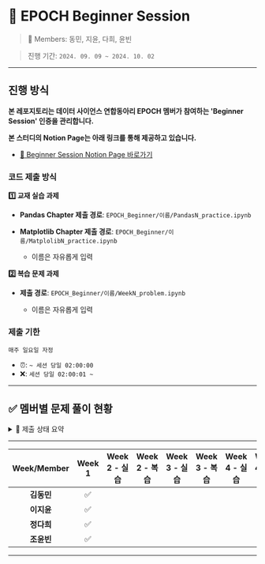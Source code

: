 # 🌱 EPOCH Beginner Session

> 👥 Members: 동민, 지윤, 다희, 윤빈

> 진행 기간: `2024. 09. 09 ~ 2024. 10. 02`

---

## 진행 방식

**본 레포지토리는 데이터 사이언스 연합동아리 EPOCH 멤버가 참여하는 'Beginner Session' 인증을 관리합니다.**

**본 스터디의 Notion Page는 아래 링크를 통해 제공하고 있습니다.**

- [🔗 Beginner Session Notion Page 바로가기](https://tartan-text-a3d.notion.site/Beginner-Session-bdd02390f6cb4bad914902a6eb4522ca?pvs=4)

### 코드 제출 방식

**1️⃣ 교재 실습 과제**

- **Pandas Chapter 제출 경로**: `EPOCH_Beginner/이름/PandasN_practice.ipynb`

- **Matplotlib Chapter 제출 경로**: `EPOCH_Beginner/이름/MatplolibN_practice.ipynb`

    - 이름은 자유롭게 입력

**2️⃣ 복습 문제 과제**

- **제출 경로**: `EPOCH_Beginner/이름/WeekN_problem.ipynb`
    
    - 이름은 자유롭게 입력

### 제출 기한

`매주 일요일 자정`

- ⏰: `~ 세션 당일 02:00:00`
- ❌: `세션 당일 02:00:01 ~`

---

## ✅ 멤버별 문제 풀이 현황
<details>
  <summary> 🌈 제출 상태 요약</summary>
  <div markdown="1">
  
  ---

- **제출 완료**: ✅
- **지각 제출**: ⏰
- **미제출**: ❌
- [💸 Penalty 현황 확인하기](https://www.notion.so/Beginner-Session-bdd02390f6cb4bad914902a6eb4522ca?pvs=4#1b30d39d20c04eaeafffd4f1f768d6a8)
  
  </div>
  </details>

---

| Week/Member | Week 1 | Week 2 - 실습 | Week 2 - 복습 | Week 3 - 실습 | Week 3 - 복습 | Week 4 - 실습 | Week 4 - 복습 | Week 5 - 실습 | 
|:---------:|:------:|:------:|:------:|:------:|:------:|:------:|:------:|:------:|
| **김동민**    |   ✅  |     |     |     |     |     |     |     |       
| **이지윤**    |   ✅  |     |     |     |     |     |     |     |      
| **정다희**    |   ✅  |     |     |     |     |     |     |     |
| **조윤빈**      |   ✅  |     |     |     |     |     |     |     |

---
